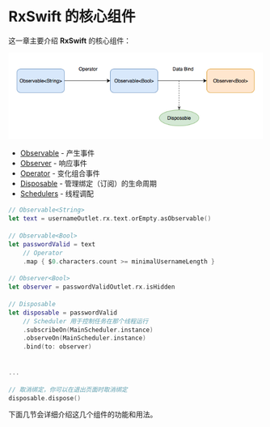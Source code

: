 # RxSwift 的核心组件

这一章主要介绍 **RxSwift** 的核心组件：

![](/assets/RxSwiftCore.png)

* [Observable](rxswift_core/observable.md) - 产生事件
* [Observer](rxswift_core/observer.md) - 响应事件
* [Operator](rxswift_core/operator.md) - 变化组合事件
* [Disposable](rxswift_core/disposable.md) - 管理绑定（订阅）的生命周期
* [Schedulers](rxswift_core/schedulers.md) - 线程调配

```swift
// Observable<String>
let text = usernameOutlet.rx.text.orEmpty.asObservable()

// Observable<Bool>
let passwordValid = text
    // Operator
    .map { $0.characters.count >= minimalUsernameLength }

// Observer<Bool>
let observer = passwordValidOutlet.rx.isHidden

// Disposable
let disposable = passwordValid
    // Scheduler 用于控制任务在那个线程运行
    .subscribeOn(MainScheduler.instance)
    .observeOn(MainScheduler.instance)
    .bind(to: observer)
    

...

// 取消绑定，你可以在退出页面时取消绑定
disposable.dispose()
```


下面几节会详细介绍这几个组件的功能和用法。
